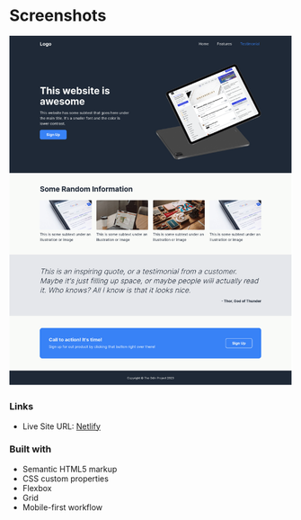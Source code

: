# Screenshots

![](./screenshot.png)

### Links

- Live Site URL: [Netlify](https://shaqeeb-html.netlify.app/)

### Built with

- Semantic HTML5 markup
- CSS custom properties
- Flexbox
- Grid
- Mobile-first workflow
